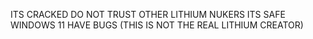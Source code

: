 ITS CRACKED DO NOT TRUST OTHER LITHIUM NUKERS ITS SAFE WINDOWS 11 HAVE BUGS (THIS IS NOT THE REAL LITHIUM CREATOR)
